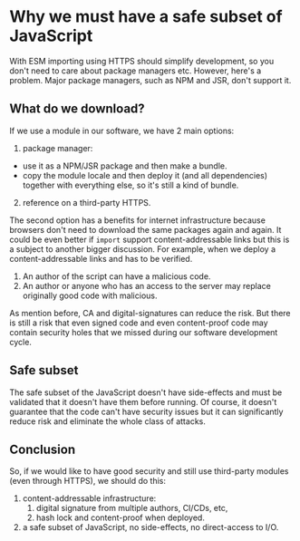 # Why we must have a safe subset of JavaScript

With ESM importing using HTTPS should simplify development, so you don't need to care about package managers etc. However, here's a problem.
Major package managers, such as NPM and JSR, don't support it.

## What do we download?

If we use a module in our software, we have 2 main options:

1. package manager:
  - use it as a NPM/JSR package and then make a bundle.
  - copy the module locale and then deploy it (and all dependencies) together with everything else, so it's still a kind of bundle.
2. reference on a third-party HTTPS.

The second option has a benefits for internet infrastructure because browsers don't need to download the same packages again and again. It could be even better if `import` support content-addressable links but this is a subject to another bigger discussion. For example, when we deploy a content-addressable links and has to be verified.

1. An author of the script can have a malicious code.
2. An author or anyone who has an access to the server may replace originally good code with malicious.

As mention before, CA and digital-signatures can reduce the risk. But there is still a risk that even signed code and even content-proof code may contain security holes that we missed during our software development cycle.

## Safe subset

The safe subset of the JavaScript doesn't have side-effects and must be validated that it doesn't have them before running. Of course, it doesn't guarantee that the code can't have security issues but it can significantly reduce risk and eliminate the whole class of attacks.

## Conclusion

So, if we would like to have good security and still use third-party modules (even through HTTPS), we should do this:

1. content-addressable infrastructure:
    1. digital signature from multiple authors, CI/CDs, etc,
    2. hash lock and content-proof when deployed.
2. a safe subset of JavaScript, no side-effects, no direct-access to I/O.
